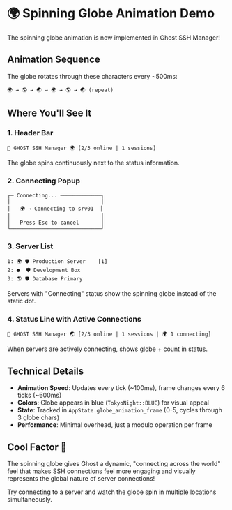 # 🌍 Spinning Globe Animation Demo

The spinning globe animation is now implemented in Ghost SSH Manager!

## Animation Sequence
The globe rotates through these characters every ~500ms:
```
🌍 → 🌎 → 🌏 → 🌍 → 🌎 → 🌏 (repeat)
```

## Where You'll See It

### 1. **Header Bar** 
```
👻 GHOST SSH Manager 🌍 [2/3 online | 1 sessions]
```
The globe spins continuously next to the status information.

### 2. **Connecting Popup**
```
┌─ Connecting... ─────────────┐
│                             │
│   🌍 → Connecting to srv01  │
│                             │
│   Press Esc to cancel       │
└─────────────────────────────┘
```

### 3. **Server List** 
```
1: 🌍 🛡 Production Server    [1]
2: ●  🛡 Development Box      
3: 🌎 🛡 Database Primary     
```
Servers with "Connecting" status show the spinning globe instead of the static dot.

### 4. **Status Line with Active Connections**
```
👻 GHOST SSH Manager 🌏 [2/3 online | 1 sessions | 🌍 1 connecting]
```
When servers are actively connecting, shows globe + count in status.

## Technical Details

- **Animation Speed**: Updates every tick (~100ms), frame changes every 6 ticks (~600ms)
- **Colors**: Globe appears in blue (`TokyoNight::BLUE`) for visual appeal
- **State**: Tracked in `AppState.globe_animation_frame` (0-5, cycles through 3 globe chars)
- **Performance**: Minimal overhead, just a modulo operation per frame

## Cool Factor 🚀

The spinning globe gives Ghost a dynamic, "connecting across the world" feel that makes SSH connections feel more engaging and visually represents the global nature of server connections!

Try connecting to a server and watch the globe spin in multiple locations simultaneously.